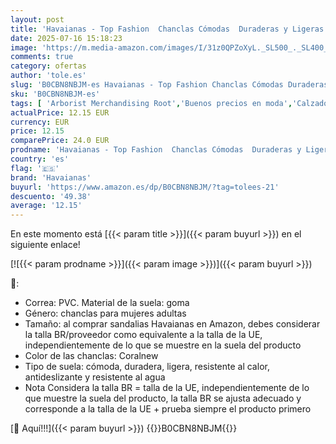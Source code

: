 ```yaml
---
layout: post
title: 'Havaianas - Top Fashion  Chanclas Cómodas  Duraderas y Ligeras  Diseño con Degradado Veraniego  Mujer'
date: 2025-07-16 15:18:23
image: 'https://m.media-amazon.com/images/I/31z0QPZoXyL._SL500_._SL400_.jpg'
comments: true
category: ofertas
author: 'tole.es'
slug: 'B0CBN8NBJM-es Havaianas - Top Fashion Chanclas Cómodas Duraderas y...'
sku: 'B0CBN8NBJM-es'
tags: [ 'Arborist Merchandising Root','Buenos precios en moda','Calzado deportivo para mujer','Havaianas','Moda','Moda Mujer','Sandalias de piscina para mujer','Self Service','Shoes','Special Features Stores','Zapatillas deportivas y de moda para mujer','Zapatos para mujer','c8538d25-3af9-48d3-aeff-5f3ce5572a36_0','c8538d25-3af9-48d3-aeff-5f3ce5572a36_7601','c8538d25-3af9-48d3-aeff-5f3ce5572a36_9001','chanclas','havaianas','🇪🇸', ]
actualPrice: 12.15 EUR
currency: EUR
price: 12.15
comparePrice: 24.0 EUR
prodname: 'Havaianas - Top Fashion  Chanclas Cómodas  Duraderas y Ligeras  Diseño con Degradado Veraniego  Mujer'
country: 'es'
flag: '🇪🇸'
brand: 'Havaianas'
buyurl: 'https://www.amazon.es/dp/B0CBN8NBJM/?tag=tolees-21'
descuento: '49.38'
average: '12.15'
---
```


En este momento está [{{< param title >}}]({{< param buyurl >}}) en el siguiente enlace!

[![{{< param prodname >}}]({{< param image >}})]({{< param buyurl >}})

🔎:

- Correa: PVC. Material de la suela: goma
- Género: chanclas para mujeres adultas
- Tamaño: al comprar sandalias Havaianas en Amazon, debes considerar la talla BR/proveedor como equivalente a la talla de la UE, independientemente de lo que se muestre en la suela del producto
- Color de las chanclas: Coralnew
- Tipo de suela: cómoda, duradera, ligera, resistente al calor, antideslizante y resistente al agua
- Nota Considera la talla BR = talla de la UE, independientemente de lo que muestre la suela del producto, la talla BR se ajusta adecuado y corresponde a la talla de la UE + prueba siempre el producto primero

[🛒 Aquí!!!]({{< param buyurl >}})
{{<world>}}B0CBN8NBJM{{</world>}}
